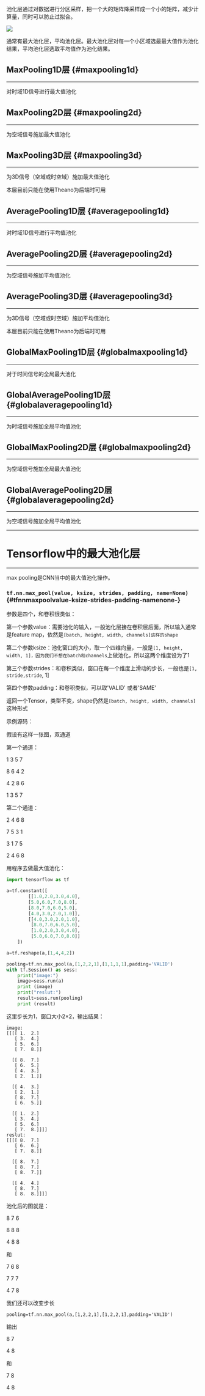 池化层通过对数据进行分区采样，把一个大的矩阵降采样成一个小的矩阵，减少计算量，同时可以防止过拟合。

![](/assets/deeplayer-pooling1.png)

通常有最大池化层，平均池化层。最大池化层对每一个小区域选最最大值作为池化结果，平均池化层选取平均值作为池化结果。

## MaxPooling1D层 {#maxpooling1d}

---

对时域1D信号进行最大值池化

## MaxPooling2D层 {#maxpooling2d}

---

为空域信号施加最大值池化

## MaxPooling3D层 {#maxpooling3d}

---

为3D信号（空域或时空域）施加最大值池化

本层目前只能在使用Theano为后端时可用

## AveragePooling1D层 {#averagepooling1d}

---

对时域1D信号进行平均值池化

## AveragePooling2D层 {#averagepooling2d}

---

为空域信号施加平均值池化

## AveragePooling3D层 {#averagepooling3d}

---

为3D信号（空域或时空域）施加平均值池化

本层目前只能在使用Theano为后端时可用

## GlobalMaxPooling1D层 {#globalmaxpooling1d}

---

对于时间信号的全局最大池化

## GlobalAveragePooling1D层 {#globalaveragepooling1d}

---

为时域信号施加全局平均值池化

## GlobalMaxPooling2D层 {#globalmaxpooling2d}

---

为空域信号施加全局最大值池化

## GlobalAveragePooling2D层 {#globalaveragepooling2d}

---

为空域信号施加全局平均值池化

---



# Tensorflow中的最大池化层

---

max pooling是CNN当中的最大值池化操作。

### `tf.nn.max_pool(value, ksize, strides, padding, name=None)` {#tfnnmaxpoolvalue-ksize-strides-padding-namenone-}

参数是四个，和卷积很类似：

第一个参数value：需要池化的输入，一般池化层接在卷积层后面，所以输入通常是feature map，依然是`[batch, height, width, channels]这样的shape`

第二个参数ksize：池化窗口的大小，取一个四维向量，一般是`[1, height, width, 1]，因为我们不想在batch和channels`上做池化，所以这两个维度设为了1

第三个参数strides：和卷积类似，窗口在每一个维度上滑动的步长，一般也是`[1, stride,stride`, 1\]

第四个参数padding：和卷积类似，可以取'VALID' 或者'SAME'

返回一个Tensor，类型不变，shape仍然是`[batch, height, width, channels]`这种形式



示例源码：

假设有这样一张图，双通道

第一个通道：

1 3 5 7

8 6 4 2

4 2 8 6

1 3 5 7

第二个通道：

2 4 6 8 

7 5 3 1

3 1 7 5

2 4 6 8

用程序去做最大值池化：

```py
import tensorflow as tf

a=tf.constant([
        [[1.0,2.0,3.0,4.0],
        [5.0,6.0,7.0,8.0],
        [8.0,7.0,6.0,5.0],
        [4.0,3.0,2.0,1.0]],
        [[4.0,3.0,2.0,1.0],
         [8.0,7.0,6.0,5.0],
         [1.0,2.0,3.0,4.0],
         [5.0,6.0,7.0,8.0]]
    ])

a=tf.reshape(a,[1,4,4,2])

pooling=tf.nn.max_pool(a,[1,2,2,1],[1,1,1,1],padding='VALID')
with tf.Session() as sess:
    print("image:")
    image=sess.run(a)
    print (image)
    print("reslut:")
    result=sess.run(pooling)
    print (result)
```

这里步长为1，窗口大小2×2，输出结果：

```
image:
[[[[ 1.  2.]
   [ 3.  4.]
   [ 5.  6.]
   [ 7.  8.]]

  [[ 8.  7.]
   [ 6.  5.]
   [ 4.  3.]
   [ 2.  1.]]

  [[ 4.  3.]
   [ 2.  1.]
   [ 8.  7.]
   [ 6.  5.]]

  [[ 1.  2.]
   [ 3.  4.]
   [ 5.  6.]
   [ 7.  8.]]]]
reslut:
[[[[ 8.  7.]
   [ 6.  6.]
   [ 7.  8.]]

  [[ 8.  7.]
   [ 8.  7.]
   [ 8.  7.]]

  [[ 4.  4.]
   [ 8.  7.]
   [ 8.  8.]]]]
```

池化后的图就是：

8 7 6

8 8 8

4 8  8

和

7 6 8

7 7 7

4 7 8

我们还可以改变步长

```
pooling=tf.nn.max_pool(a,[1,2,2,1],[1,2,2,1],padding='VALID')
```

输出

8 7

4 8

和

7 8

4 8

